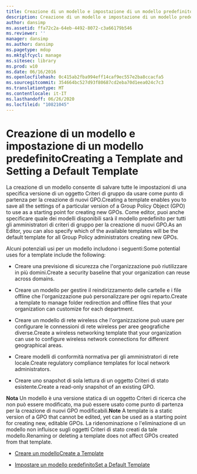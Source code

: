 ```yaml
---
title: Creazione di un modello e impostazione di un modello predefinito
description: Creazione di un modello e impostazione di un modello predefinito
author: dansimp
ms.assetid: ffa72c2a-64eb-4492-8072-c3a66179b546
ms.reviewer: ''
manager: dansimp
ms.author: dansimp
ms.pagetype: mdop
ms.mktglfcycl: manage
ms.sitesec: library
ms.prod: w10
ms.date: 06/16/2016
ms.openlocfilehash: 0c415ab2fba994eff14caf9ec557e2ba8ccacfa5
ms.sourcegitcommit: 354664bc527d93f80687cd2eba70d1eea024c7c3
ms.translationtype: MT
ms.contentlocale: it-IT
ms.lasthandoff: 06/26/2020
ms.locfileid: "10821045"
---
```

# <span data-ttu-id="88597-103">Creazione di un modello e impostazione di un modello predefinito</span><span class="sxs-lookup"><span data-stu-id="88597-103">Creating a Template and Setting a Default Template</span></span>


<span data-ttu-id="88597-104">La creazione di un modello consente di salvare tutte le impostazioni di una specifica versione di un oggetto Criteri di gruppo da usare come punto di partenza per la creazione di nuovi GPO.</span><span class="sxs-lookup"><span data-stu-id="88597-104">Creating a template enables you to save all the settings of a particular version of a Group Policy Object (GPO) to use as a starting point for creating new GPOs.</span></span> <span data-ttu-id="88597-105">Come editor, puoi anche specificare quale dei modelli disponibili sarà il modello predefinito per tutti gli amministratori di criteri di gruppo per la creazione di nuovi GPO.</span><span class="sxs-lookup"><span data-stu-id="88597-105">As an Editor, you can also specify which of the available templates will be the default template for all Group Policy administrators creating new GPOs.</span></span>

<span data-ttu-id="88597-106">Alcuni potenziali usi per un modello includono i seguenti:</span><span class="sxs-lookup"><span data-stu-id="88597-106">Some potential uses for a template include the following:</span></span>

-   <span data-ttu-id="88597-107">Creare una previsione di sicurezza che l'organizzazione può riutilizzare in più domini.</span><span class="sxs-lookup"><span data-stu-id="88597-107">Create a security baseline that your organization can reuse across domains.</span></span>

-   <span data-ttu-id="88597-108">Creare un modello per gestire il reindirizzamento delle cartelle e i file offline che l'organizzazione può personalizzare per ogni reparto.</span><span class="sxs-lookup"><span data-stu-id="88597-108">Create a template to manage folder redirection and offline files that your organization can customize for each department.</span></span>

-   <span data-ttu-id="88597-109">Creare un modello di rete wireless che l'organizzazione può usare per configurare le connessioni di rete wireless per aree geografiche diverse.</span><span class="sxs-lookup"><span data-stu-id="88597-109">Create a wireless networking template that your organization can use to configure wireless network connections for different geographical areas.</span></span>

-   <span data-ttu-id="88597-110">Creare modelli di conformità normativa per gli amministratori di rete locale.</span><span class="sxs-lookup"><span data-stu-id="88597-110">Create regulatory compliance templates for local network administrators.</span></span>

-   <span data-ttu-id="88597-111">Creare uno snapshot di sola lettura di un oggetto Criteri di stato esistente.</span><span class="sxs-lookup"><span data-stu-id="88597-111">Create a read-only snapshot of an existing GPO.</span></span>

<span data-ttu-id="88597-112">**Nota**  Un modello è una versione statica di un oggetto Criteri di ricerca che non può essere modificato, ma può essere usato come punto di partenza per la creazione di nuovi GPO modificabili.</span><span class="sxs-lookup"><span data-stu-id="88597-112">**Note** A template is a static version of a GPO that cannot be edited, yet can be used as a starting point for creating new, editable GPOs.</span></span> <span data-ttu-id="88597-113">La ridenominazione o l'eliminazione di un modello non influisce sugli oggetti Criteri di stato creati da tale modello.</span><span class="sxs-lookup"><span data-stu-id="88597-113">Renaming or deleting a template does not affect GPOs created from that template.</span></span>

 

-   [<span data-ttu-id="88597-114">Creare un modello</span><span class="sxs-lookup"><span data-stu-id="88597-114">Create a Template</span></span>](create-a-template-agpm40.md)

-   [<span data-ttu-id="88597-115">Impostare un modello predefinito</span><span class="sxs-lookup"><span data-stu-id="88597-115">Set a Default Template</span></span>](set-a-default-template-agpm40.md)

 

 





